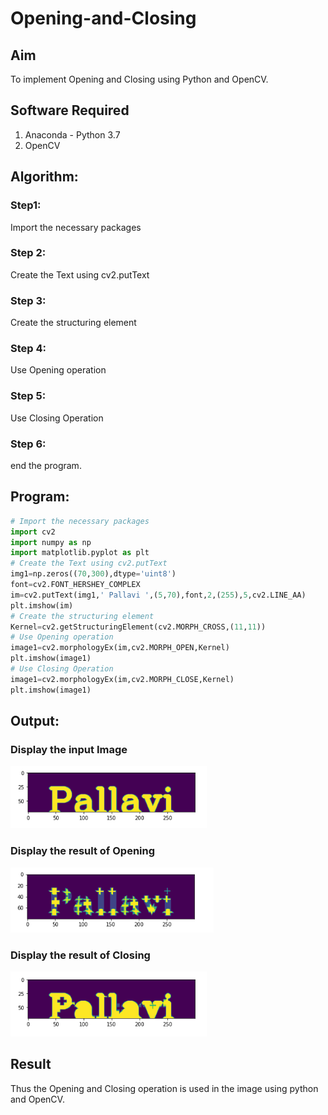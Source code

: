 # Opening-and-Closing

## Aim
To implement Opening and Closing using Python and OpenCV.

## Software Required
1. Anaconda - Python 3.7
2. OpenCV
## Algorithm:
### Step1:
Import the necessary packages

### Step 2:
Create the Text using cv2.putText

### Step 3:
Create the structuring element

### Step 4:
Use Opening operation

### Step 5:
Use Closing Operation

### Step 6:
end the program.
 
## Program:

``` Python
# Import the necessary packages
import cv2
import numpy as np
import matplotlib.pyplot as plt
# Create the Text using cv2.putText
img1=np.zeros((70,300),dtype='uint8')
font=cv2.FONT_HERSHEY_COMPLEX
im=cv2.putText(img1,' Pallavi ',(5,70),font,2,(255),5,cv2.LINE_AA)
plt.imshow(im)
# Create the structuring element
Kernel=cv2.getStructuringElement(cv2.MORPH_CROSS,(11,11))
# Use Opening operation
image1=cv2.morphologyEx(im,cv2.MORPH_OPEN,Kernel)
plt.imshow(image1)
# Use Closing Operation
image1=cv2.morphologyEx(im,cv2.MORPH_CLOSE,Kernel)
plt.imshow(image1)
```
## Output:

### Display the input Image
![output](https://github.com/Pallavi-Raveendranadreddy/Opening-and-Closing/blob/a36578860831aaa648ec5e8dfe2c04dd954c3c8d/11a.PNG)
### Display the result of Opening
![output](https://github.com/Pallavi-Raveendranadreddy/Opening-and-Closing/blob/41389e02cb56964d67aad534382246de0decfd4b/11b.PNG)
### Display the result of Closing
![output](https://github.com/Pallavi-Raveendranadreddy/Opening-and-Closing/blob/1c1a8b858f368f3839899c9a0597af49cc8ee0cb/11c.PNG)
## Result
Thus the Opening and Closing operation is used in the image using python and OpenCV.
